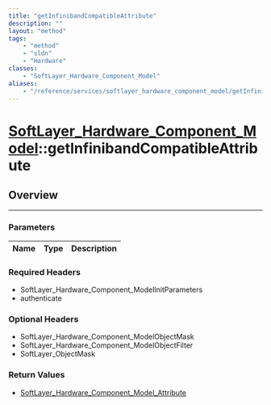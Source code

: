 ```yaml
---
title: "getInfinibandCompatibleAttribute"
description: ""
layout: "method"
tags:
    - "method"
    - "sldn"
    - "Hardware"
classes:
    - "SoftLayer_Hardware_Component_Model"
aliases:
    - "/reference/services/softlayer_hardware_component_model/getInfinibandCompatibleAttribute"
---
```

# [SoftLayer_Hardware_Component_Model](/reference/services/SoftLayer_Hardware_Component_Model)::getInfinibandCompatibleAttribute





## Overview 


-----

### Parameters 
|Name | Type | Description |
| --- | --- | --- |


### Required Headers
* SoftLayer_Hardware_Component_ModelInitParameters
* authenticate


### Optional Headers
* SoftLayer_Hardware_Component_ModelObjectMask
* SoftLayer_Hardware_Component_ModelObjectFilter
* SoftLayer_ObjectMask

### Return Values
* <a href='/reference/datatypes/SoftLayer_Hardware_Component_Model_Attribute'>SoftLayer_Hardware_Component_Model_Attribute </a>




